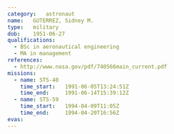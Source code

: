 ```yaml
---
category:	astronaut
name:	GUTERREZ, Sidney M.
type:	military
dob:	1951-06-27
qualifications:
  - BSc in aeronautical engineering
  - MA in management
references:
  - http://www.nasa.gov/pdf/740566main_current.pdf
missions:
  - name: STS-40
    time_start:   1991-06-05T13:24:51Z
    time_end:     1991-06-14T15:39:12Z
  - name: STS-59
    time_start:   1994-04-09T11:05Z
    time_end:     1994-04-20T16:56Z
evas:
---
```

